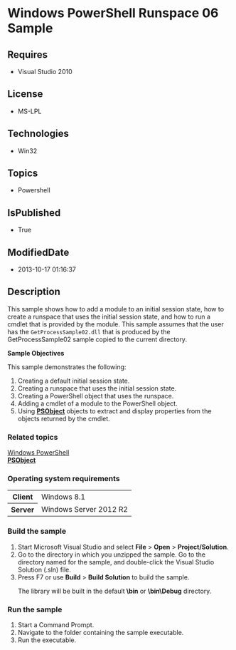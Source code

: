 # Windows PowerShell Runspace 06 Sample
## Requires
* Visual Studio 2010
## License
* MS-LPL
## Technologies
* Win32
## Topics
* Powershell
## IsPublished
* True
## ModifiedDate
* 2013-10-17 01:16:37
## Description

<div id="mainSection">
<p>This sample shows how to add a module to an initial session state, how to create a runspace that uses the initial session state, and how to run a cmdlet that is provided by the module. This sample assumes that the user has the
<code>GetProcessSample02.dll</code> that is produced by the GetProcessSample02 sample copied to the current directory.
</p>
<p><b>Sample Objectives</b></p>
<p>This sample demonstrates the following: </p>
<ol>
<li>Creating a default initial session state. </li><li>Creating a runspace that uses the initial session state. </li><li>Creating a PowerShell object that uses the runspace. </li><li>Adding a cmdlet of a module to the PowerShell object. </li><li>Using <a href="http://msdn.microsoft.com/en-us/library/windows/desktop/ms572584">
<b>PSObject</b></a> objects to extract and display properties from the objects returned by the cmdlet.
</li></ol>
<p></p>
<h3><a id="related_topics"></a>Related topics</h3>
<dl><dt><a href="http://go.microsoft.com/fwlink/?LinkID=178145">Windows PowerShell</a>
</dt><dt><a href="http://msdn.microsoft.com/en-us/library/windows/desktop/ms572584"><b>PSObject</b></a>
</dt></dl>
<h3>Operating system requirements</h3>
<table>
<tbody>
<tr>
<th>Client</th>
<td><dt>Windows&nbsp;8.1 </dt></td>
</tr>
<tr>
<th>Server</th>
<td><dt>Windows Server&nbsp;2012&nbsp;R2 </dt></td>
</tr>
</tbody>
</table>
<h3>Build the sample</h3>
<p></p>
<ol>
<li>Start Microsoft Visual Studio and select <b>File</b> &gt; <b>Open</b> &gt; <b>
Project/Solution</b>. </li><li>Go to the directory in which you unzipped the sample. Go to the directory named for the sample, and double-click the Visual Studio Solution (.sln) file.
</li><li>Press F7 or use <b>Build</b> &gt; <b>Build Solution</b> to build the sample.
<p>The library will be built in the default<b> \bin</b> or <b>\bin\Debug</b> directory.</p>
</li></ol>
<p></p>
<h3>Run the sample</h3>
<p></p>
<ol>
<li>Start a Command Prompt. </li><li>Navigate to the folder containing the sample executable. </li><li>Run the executable. </li></ol>
<p></p>
</div>
